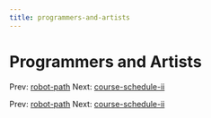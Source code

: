 ```yaml
---
title: programmers-and-artists
---
```




# Programmers and Artists

Prev: [robot-path](robot-path.md) Next:
[course-schedule-ii](course-schedule-ii.md)

Prev: [robot-path](robot-path.md) Next:
[course-schedule-ii](course-schedule-ii.md)
